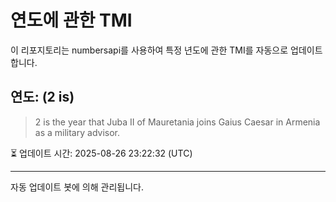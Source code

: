 
# 연도에 관한 TMI

이 리포지토리는 numbersapi를 사용하여 특정 년도에 관한 TMI를 자동으로 업데이트합니다.

## 연도: (2 is)
> 2 is the year that Juba II of Mauretania joins Gaius Caesar in Armenia as a military advisor.

⏳ 업데이트 시간: 2025-08-26 23:22:32 (UTC)

---
자동 업데이트 봇에 의해 관리됩니다.
